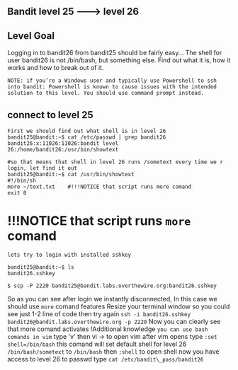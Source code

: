 ## Bandit level 25 ---> level 26

## Level Goal 
Logging in to bandit26 from bandit25 should be fairly easy… The shell for user bandit26 is not /bin/bash, but something else. Find out what it is, how it works and how to break out of it.

    NOTE: if you’re a Windows user and typically use Powershell to ssh into bandit: Powershell is known to cause issues with the intended solution to this level. You should use command prompt instead.
## connect to level 25
```
First we should find out what shell is in level 26
bandit25@bandit:~$ cat /etc/passwd | grep bandit26
bandit26:x:11026:11026:bandit level 26:/home/bandit26:/usr/bin/showtext

#so that means that shell in level 26 runs /sometext every time we r login, let find it out
bandit25@bandit:~$ cat /usr/bin/showtext 
#!/bin/sh
more ~/text.txt    #!!!NOTICE that script runs more comand
exit 0
```
# !!!NOTICE that script runs `more` comand

`lets try to login with installed sshkey`

```
bandit25@bandit:~$ ls
bandit26.sshkey

$ scp -P 2220 bandit25@bandit.labs.overthewire.org:bandit26.sshkey 
```
So as you can see after login we instantly disconnected, In this case we should use `more` comand features 
Resize your terminal window  so you could see just 1-2 line of code
then try again `ssh -i bandit26.sshkey bandit26@bandit.labs.overthewire.org -p 2220`
Now you can clearly see that more comand activates
!Additional knowledge ```you can use bash comands in vim```
type 'v' then vi -> to open vim
after vim opens type `:set shell=/bin/bash` this comand will set default shell for level 26 `/bin/bash/sometext` to `/bin/bash`
then `:shell` to open shell
now you have access to level 26 to passwd type `cat /etc/bandit\_pass/bandit26`
        
